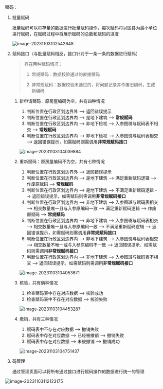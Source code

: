 赋码：

1. 批量赋码

   批量赋码可以将存量的数据进行批量赋码操作，每次赋码将以区县为最小单位进行赋码，在赋码过程中将展示赋码的总数和赋码的进度

   ![image-20231103102542648](C:\Users\xml00\AppData\Roaming\Typora\typora-user-images\image-20231103102542648.png)

2. 赋码接口（与批量赋码相反，接口针对于一条一条的数据进行赋码）

   > 存在两种赋码情况：
   >
   > 1. 常规赋码：数据校验通过的直接赋码
   >
   > 2. 非常规赋码：数据校验未通过的，将问题记录并作废旧编码，生成新编码

   1. 新申请赋码：原房屋编码为空，共有四种情况

      1. 判断位置在行政区划边界外 --> 返回错误提示
      2. 判断位置在行政区划边界内 --> 是地下建筑 --> **常规赋码**
      3. 判断位置在行政区划边界内 --> 非地下检视 --> 入参图斑与赋码表不相交 --> **常规赋码**
      4. 判断位置在行政区划边界内 --> 非地下检视 --> 入参图斑与赋码表相交 --> 返回错误提示，如需赋码则需调用**非常规赋码接口**

      ![image-20231103104039884](C:\Users\xml00\AppData\Roaming\Typora\typora-user-images\image-20231103104039884.png)

   2. 重新赋码：原房屋编码不为空，共有七种情况

      1. 判断位置在行政区划边界外 --> 返回错误提示
      2. 判断位置在行政区划边界内 --> 是地下建筑 --> 满足重新赋码逻辑 --> 作废原赋码 -->  **常规赋码**
      3. 判断位置在行政区划边界内 --> 是地下建筑 --> 不满足重新赋码逻辑 -->  返回错误提示，如需赋码则需调用**非常规赋码接口**
      4. 判断位置在行政区划边界内 --> 非地下建筑 --> 入参图斑与赋码表相交 --> 相交数量唯一且与入参原编码一致 --> 满足重新赋码逻辑 --> 作废原赋码 -->  **常规赋码**
      5. 判断位置在行政区划边界内 --> 非地下建筑 --> 入参图斑与赋码表相交 --> 相交数量唯一且与入参原编码一致 --> 不满足重新赋码逻辑 --> 返回错误提示，如需赋码则需调用**非常规赋码接口**
      6. 判断位置在行政区划边界内 --> 非地下建筑 --> 入参图斑与赋码表相交 -->  相交数量不唯一或与入参原编码不一致 --> 返回错误提示，如需赋码则需调用**非常规赋码接口**
      7. 判断位置在行政区划边界内 --> 非地下建筑 --> 入参图斑与赋码表不相交 -->  返回错误提示，如需赋码则需调用**非常规赋码接口**

      ![image-20231103104053671](C:\Users\xml00\AppData\Roaming\Typora\typora-user-images\image-20231103104053671.png)

   3. 核验，共有俩种情况

      1. 检查赋码表中存在对应数据 --> 核验成功
      2. 检查赋码表中不存在对应数据 --> 核验失败

      ![image-20231103104453287](C:\Users\xml00\AppData\Roaming\Typora\typora-user-images\image-20231103104453287.png)

   4. 撤销，共有三种情况

      1. 赋码表中不存在对应数据 --> 撤销失败
      2. 赋码表中存在对应数据 --> 已经被撤销 --> 撤销失败
      3. 赋码表中存在对应数据 --> 未被撤销 --> 撤销成功

      ![image-20231103104751437](C:\Users\xml00\AppData\Roaming\Typora\typora-user-images\image-20231103104751437.png)

      

3. 码管理

   通过管理页面可以将所有通过接口进行赋码操作的数据进行统一的管理

![image-20231103112123175](C:\Users\xml00\AppData\Roaming\Typora\typora-user-images\image-20231103112123175.png)